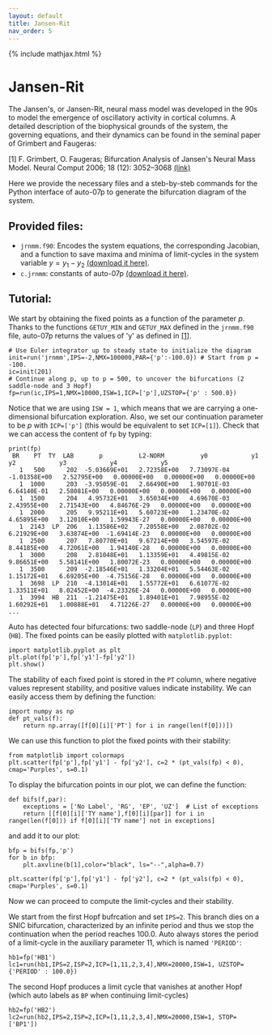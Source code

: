 ```yaml
---
layout: default
title: Jansen-Rit
nav_order: 5
---
```


{% include mathjax.html %}


# Jansen-Rit


The Jansen's, or Jansen-Rit, neural mass model was developed in the 90s to model
the emergence of oscillatory activity in cortical columns. 
A detailed description of the biophysical grounds of the system,
the governing equations, and their dynamics can be found in the seminal paper of 
Grimbert and Faugeras: 

<a id="1">[1]</a> 
F. Grimbert, O. Faugeras; Bifurcation Analysis of Jansen's Neural Mass Model. Neural Comput 2006; 18 (12): 3052–3068 [(link)](https://doi.org/10.1162/neco.2006.18.12.3052)

Here we provide the necessary files and a steb-by-steb commands for the Python interface of auto-07p
to generate the bifurcation diagram of the system.

## Provided files:

* `jrnmm.f90`:  Encodes the system equations, the corresponding Jacobian, and a function to save maxima and minima of limit-cycles in the system variable $y=y_1-y_2$ [(download it here)](https://github.com/pclus/auto-tutorial/blob/main/src/Jansen/jrnmm.f90).
* `c.jrnmm`: constants of auto-07p [(download it here)](https://github.com/pclus/auto-tutorial/blob/main/src/Jansen/c.jrnmm).

## Tutorial:

We start by obtaining the fixed points as a function of the parameter $p$.
Thanks to the functions `GETUY_MIN` and `GETUY_MAX` defined in the `jrnmm.f90` file, auto-07p returns the values of 'y' as defined in [[1]](#1).

```
# Use Euler integrator up to steady state to initialize the diagram
init=run('jrnmm',IPS=-2,NMX=100000,PAR={'p':-100.0}) # Start from p = -100.
ic=init(201)
# Continue along p, up to p = 500, to uncover the bifurcations (2 saddle-node and 3 Hopf)                                                
fp=run(ic,IPS=1,NMX=10000,ISW=1,ICP=['p'],UZSTOP={'p' : 500.0})
```

Notice that we are using `ISW = 1`,  which means that we are carrying a one-dimensional bifurcation exploration. Also, we set our continuation parameter to be $p$ with
 `ICP=['p']` (this would be equivalent to set `ICP=[1]`).
Check that we can access the content of `fp` by typing:
```
print(fp)
 BR    PT  TY  LAB       p          L2-NORM          y0            y1            y2            y3            y4            y5      
   1   500      202  -5.03669E+01   2.72358E+00   7.73097E-04  -1.01358E+00   2.52795E+00   0.00000E+00   0.00000E+00   0.00000E+00
   1  1000      203  -3.95059E-01   2.66490E+00   1.90701E-03   6.64140E-01   2.58081E+00   0.00000E+00   0.00000E+00   0.00000E+00
   1  1500      204   4.95732E+01   3.65034E+00   4.69670E-03   2.43955E+00   2.71543E+00   4.84676E-29   0.00000E+00   0.00000E+00
   1  2000      205   9.95211E+01   5.60723E+00   1.23470E-02   4.65895E+00   3.12010E+00   1.59943E-27   0.00000E+00   0.00000E+00
   1  2143  LP  206   1.13586E+02   7.20558E+00   2.08702E-02   6.21929E+00   3.63874E+00  -1.69414E-23   0.00000E+00   0.00000E+00
   1  2500      207   7.80770E+01   9.67214E+00   3.54597E-02   8.44185E+00   4.72061E+00   1.94140E-28   0.00000E+00   0.00000E+00
   1  3000      208   2.81048E+01   1.13359E+01   4.49815E-02   9.86651E+00   5.58141E+00   1.80072E-23   0.00000E+00   0.00000E+00
   1  3500      209  -2.18546E+01   1.33204E+01   5.54463E-02   1.15172E+01   6.69205E+00  -4.75156E-28   0.00000E+00   0.00000E+00
   1  3698  LP  210  -4.13014E+01   1.55772E+01   6.61077E-02   1.33511E+01   8.02452E+00  -4.23326E-24   0.00000E+00   0.00000E+00
   1  3994  HB  211  -1.21475E+01   1.89401E+01   7.98955E-02   1.60292E+01   1.00888E+01   4.71226E-27   0.00000E+00   0.00000E+00
...
```

Auto has detected four bifurcations: two saddle-node (`LP`) and three Hopf (`HB`).
The fixed points can be easily plotted with `matplotlib.pyplot`:
```
import matplotlib.pyplot as plt
plt.plot(fp['p'],fp['y1']-fp['y2'])
plt.show()
```
The stability of each fixed point is stored in the `PT` column, where negative values represent stability, and positive values indicate instability. 
We can easily access them by defining the function:
```
import numpy as np
def pt_vals(f):
	return np.array([f[0][i]['PT'] for i in range(len(f[0]))])

```
We can use this function to plot the fixed points with their stability:
```
from matplotlib import colormaps
plt.scatter(fp['p'],fp['y1'] - fp['y2'], c=2 * (pt_vals(fp) < 0), cmap='Purples', s=0.1)
```
To display the bifurcation points in our plot, we can define the function:
```
def bifs(f,par):
	exceptions = ['No Label', 'RG', 'EP', 'UZ']  # List of exceptions
	return [[f[0][i]['TY name'],f[0][i][par]] for i in range(len(f[0])) if f[0][i]['TY name'] not in exceptions]

```
and add it to our plot:

```
bfp = bifs(fp,'p')
for b in bfp:
	plt.axvline(b[1],color="black", ls="--",alpha=0.7)

plt.scatter(fp['p'],fp['y1'] - fp['y2'], c=2 * (pt_vals(fp) < 0), cmap='Purples', s=0.1)
```


Now we can proceed to compute the limit-cycles and their stability.

We start from the first Hopf bufrcation and set `IPS=2`.
This branch dies on a SNIC bifurcation, characterized by an infinite period and thus we stop the continuation when the period reaches 100.0.
Auto always stores the period of a limit-cycle in the auxiliary parameter 11, which is named `'PERIOD'`:

```
hb1=fp('HB1')                                                                                   
lc1=run(hb1,IPS=2,ISP=2,ICP=[1,11,2,3,4],NMX=20000,ISW=1, UZSTOP={'PERIOD' : 100.0}) 
```

The second Hopf produces a limit cycle that vanishes at another Hopf (which auto labels as `BP` when continuing limit-cycles)

```
hb2=fp('HB2')
lc2=run(hb2,IPS=2,ISP=2,ICP=[1,11,2,3,4],NMX=20000,ISW=1, STOP=['BP1'])
```



